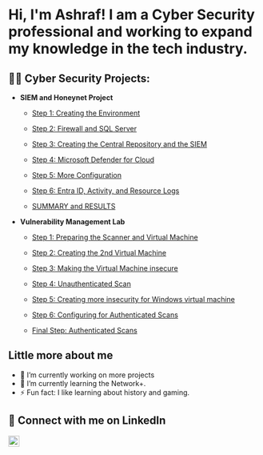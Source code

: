 <h1>Hi, I'm Ashraf! I am a Cyber Security professional and working to expand my knowledge in the tech industry.</h1>

<h2>👨‍💻 Cyber Security Projects:</h2>

- <b>SIEM and Honeynet Project </b>
  - [Step 1: Creating the Environment](https://github.com/Ashrafs-Tech/Creating-the-Honeynet/blob/main/README.md)
    
  - [Step 2: Firewall and SQL Server](https://github.com/Ashrafs-Tech/Installing-SQL/blob/main/README.md)
    
  - [Step 3: Creating the Central Repository and the SIEM](https://github.com/Ashrafs-Tech/Create-L.A.W/blob/main/README.md)
    
  - [Step 4: Microsoft Defender for Cloud](https://github.com/Ashrafs-Tech/Microsoft-Defender/blob/main/README.md)
    
  - [Step 5: More Configuration](https://github.com/Ashrafs-Tech/Log-Analytics-Configuration/blob/main/README.md)
    
  - [Step 6: Entra ID, Activity, and Resource Logs](https://github.com/Ashrafs-Tech/EntraID-Activity-and-Resource/blob/main/README.md)
    
  - [SUMMARY and RESULTS](https://github.com/Ashrafs-Tech/Summary-and-Results/blob/main/README.md)
- <b> Vulnerability Management Lab</b>
  - [Step 1: Preparing the Scanner and Virtual Machine](https://github.com/Ashrafs-Tech/Scanner-and-VM/blob/main/README.md)
    
  - [Step 2: Creating the 2nd Virtual Machine](https://github.com/Ashrafs-Tech/Virtual-Machine-for-Vulnerabilites/blob/main/README.md)
    
  - [Step 3: Making the Virtual Machine insecure](https://github.com/Ashrafs-Tech/Making-VM-Vulnerable/blob/main/README.md)
    
  - [Step 4: Unauthenticated Scan](https://github.com/Ashrafs-Tech/Configure-OpenVAS/blob/main/README.md)
    
  - [Step 5: Creating more insecurity for Windows virtual machine](https://github.com/Ashrafs-Tech/Authenticated-Scan)
 
  - [Step 6: Configuring for Authenticated Scans](https://github.com/Ashrafs-Tech/Configuration-of-OpenVAS-platform)
 
  - [Final Step: Authenticated Scans](https://github.com/Ashrafs-Tech/AuthenticatedScan/blob/main/README.md)


<h2> Little more about me</h2>

- 🔭 I’m currently working on more projects
- 🌱 I’m currently learning the Network+.
- ⚡ Fun fact: I like learning about history and gaming.


<h2> 🤳 Connect with me on LinkedIn</h2>

[<img align="left" alt="JoshMadakor | LinkedIn" width="22px" src="https://cdn.jsdelivr.net/npm/simple-icons@v3/icons/linkedin.svg" />][linkedin] 

[linkedin]: https://linkedin.com/in/Ashraf-F-Sheikh


  
